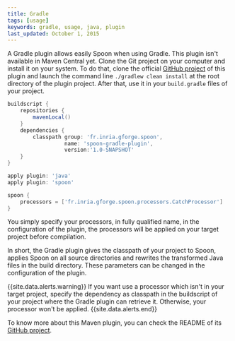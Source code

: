 ```yaml
---
title: Gradle
tags: [usage]
keywords: gradle, usage, java, plugin
last_updated: October 1, 2015
---
```


A Gradle plugin allows easily Spoon when using Gradle.
This plugin isn't available in Maven Central yet. Clone the Git project 
on your computer and install it on your system. To do that, clone the 
official [GitHub project](https://github.com/SpoonLabs/spoon-gradle-plugin) 
of this plugin and launch the command line `./gradlew clean install` at 
the root directory of the plugin project. After that, use it in your 
`build.gradle` files of your project.


```groovy
buildscript {
    repositories {
        mavenLocal()
    }
    dependencies {
        classpath group: 'fr.inria.gforge.spoon', 
                  name: 'spoon-gradle-plugin', 
                  version:'1.0-SNAPSHOT'
    }
}

apply plugin: 'java'
apply plugin: 'spoon'

spoon {
    processors = ['fr.inria.gforge.spoon.processors.CatchProcessor']
}
```

You simply specify your processors, in fully qualified name, in the configuration 
of the plugin, the processors will be applied on your target project before compilation.

In short, the Gradle plugin gives the classpath of your project to Spoon, 
applies Spoon on all source directories and rewrites the transformed Java files in the build 
directory. These parameters can be changed in the configuration of the plugin. 

{{site.data.alerts.warning}}
If you want use a processor which isn't in your target project, specify the dependency 
as classpath in the buildscript of your project where the Gradle plugin can retrieve it. 
Otherwise, your processor won't be applied.
{{site.data.alerts.end}}

To know more about this Maven plugin, you can check the README of its [GitHub project](https://github.com/SpoonLabs/spoon-gradle-plugin). 